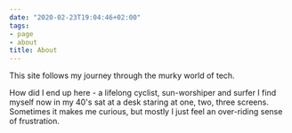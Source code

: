 ```yaml
---
date: "2020-02-23T19:04:46+02:00"
tags:
- page
- about
title: About
---
```


This site follows my journey through the murky world of tech.

How did I end up here - a lifelong cyclist, sun-worshiper and surfer I find myself now in my 40's sat at a desk staring at one, two, three screens. Sometimes it makes me curious, but mostly I just feel an over-riding sense of frustration.

